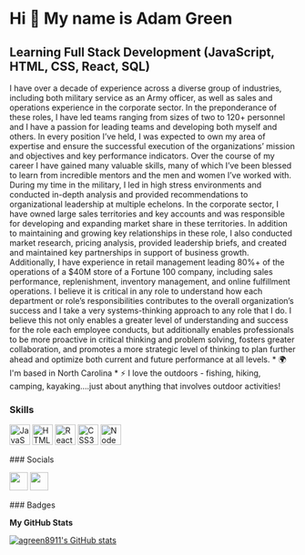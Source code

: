 Hi 👋 My name is Adam Green 
===========================  

Learning Full Stack Development (JavaScript, HTML, CSS, React, SQL) 
-------------------------------------------------------------------  

I have over a decade of experience across a diverse group of industries, including both military service as an Army officer, as well as sales and operations experience in the corporate sector. In the preponderance of these roles, I have led teams ranging from sizes of two to 120+ personnel and I have a passion for leading teams and developing both myself and others. In every position I’ve held, I was expected to own my area of expertise and ensure the successful execution of the organizations’ mission and objectives and key performance indicators. Over the course of my career I have gained many valuable skills, many of which I’ve been blessed to learn from incredible mentors and the men and women I’ve worked with. During my time in the military, I led in high stress environments and conducted in-depth analysis and provided recommendations to organizational leadership at multiple echelons. In the corporate sector, I have owned large sales territories and key accounts and was responsible for developing and expanding market share in these territories. In addition to maintaining and growing key relationships in these role, I also conducted market research, pricing analysis, provided leadership briefs, and created and maintained key partnerships in support of business growth. Additionally, I have experience in retail management leading 80%+ of the operations of a $40M store of a Fortune 100 company, including sales performance, replenishment, inventory management, and online fulfillment operations. I believe it is critical in any role to understand how each department or role’s responsibilities contributes to the overall organization’s success and I take a very systems-thinking approach to any role that I do. I believe this not only enables a greater level of understanding and success for the role each employee conducts, but additionally enables professionals to be more proactive in critical thinking and problem solving, fosters greater collaboration, and promotes a more strategic level of thinking to plan further ahead and optimize both current and future performance at all levels.  * 🌍  I'm based in North Carolina * ⚡  I love the outdoors - fishing, hiking, camping, kayaking….just about anything that involves outdoor activities!

### Skills  

<p align="left"> <a href="https://developer.mozilla.org/en-US/docs/Web/JavaScript" target="_blank" rel="noreferrer"><img src="https://raw.githubusercontent.com/danielcranney/readme-generator/main/public/icons/skills/javascript-colored.svg" width="36" height="36" alt="JavaScript" /></a> <a href="https://developer.mozilla.org/en-US/docs/Glossary/HTML5" target="_blank" rel="noreferrer"><img src="https://raw.githubusercontent.com/danielcranney/readme-generator/main/public/icons/skills/html5-colored.svg" width="36" height="36" alt="HTML5" /></a> <a href="https://reactjs.org/" target="_blank" rel="noreferrer"><img src="https://raw.githubusercontent.com/danielcranney/readme-generator/main/public/icons/skills/react-colored.svg" width="36" height="36" alt="React" /></a> <a href="https://www.w3.org/TR/CSS/#css" target="_blank" rel="noreferrer"><img src="https://raw.githubusercontent.com/danielcranney/readme-generator/main/public/icons/skills/css3-colored.svg" width="36" height="36" alt="CSS3" /></a> <a href="https://nodejs.org/en/" target="_blank" rel="noreferrer"><img src="https://raw.githubusercontent.com/danielcranney/readme-generator/main/public/icons/skills/nodejs-colored.svg" width="36" height="36" alt="NodeJS" /></a> </p> 
 ### Socials  <p align="left"> <a href="https://www.github.com/agreen8911" target="_blank" rel="noreferrer"><img src="https://raw.githubusercontent.com/danielcranney/readme-generator/main/public/icons/socials/github.svg" width="32" height="32" /></a> <a href="https://www.linkedin.com/in/agreen01" target="_blank" rel="noreferrer"><img src="https://raw.githubusercontent.com/danielcranney/readme-generator/main/public/icons/socials/linkedin.svg" width="32" height="32" /></a></p>
### Badges

<b>My GitHub Stats</b>

<a href="http://www.github.com/agreen8911"><img src="https://github-readme-stats.vercel.app/api?username=agreen8911&show_icons=true&hide=&count_private=true&title_color=0891b2&text_color=ffffff&icon_color=0891b2&bg_color=1c1917&hide_border=true&show_icons=true" alt="agreen8911's GitHub stats" /></a>
